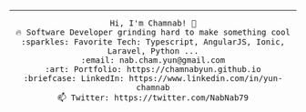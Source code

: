 <!-- <img src="https://raw.githubusercontent.com/saadpasta/saadpasta/master/Banner%20.png"/> -->
 <hr></hr>
<p align="center">
  <samp>
    Hi, I'm Chamnab! 👋 <br>
    🔥 Software Developer grinding hard to make something cool <br>
    :sparkles: Favorite Tech: Typescript, AngularJS, Ionic, Laravel, Python ... <br>
    :email:	nab.cham.yun@gmail.com <br>
    :art: Portfolio: https://chamnabyun.github.io <br>
    :briefcase: LinkedIn: https://www.linkedin.com/in/yun-chamnab <br>
               📫 Twitter: https://twitter.com/NabNab79
  </samp>
</p>

<!--
**ChamnabYun/ChamnabYun** is a ✨ _special_ ✨ repository because its `README.md` (this file) appears on your GitHub profile.

Here are some ideas to get you started:

- 🔭 I’m currently working on ...
- 🌱 I’m currently learning ...
- 👯 I’m looking to collaborate on ...
- 🤔 I’m looking for help with ...
- 💬 Ask me about ...
- 📫 How to reach me: ...
- 😄 Pronouns: ...
- ⚡ Fun fact: ...
-->
